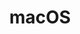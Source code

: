 ---
layout: project
title: "macOS"
description: "macOS"
header-img: "img/home-bg.jpg"
category: macOS
---